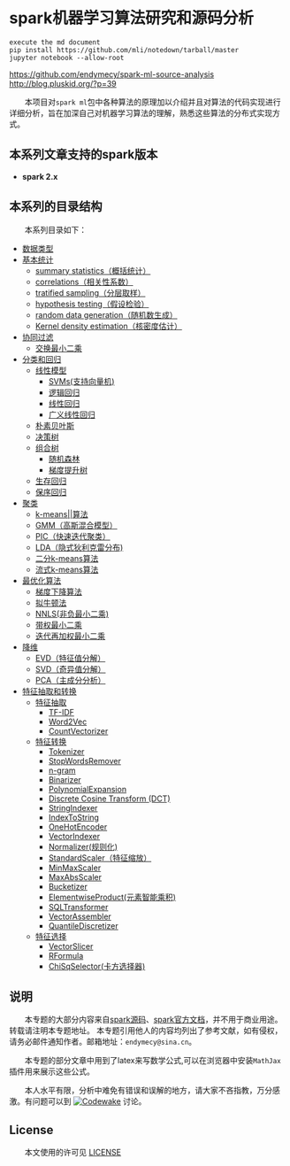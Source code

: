 # spark机器学习算法研究和源码分析
```
execute the md document
pip install https://github.com/mli/notedown/tarball/master
jupyter notebook --allow-root

```

https://github.com/endymecy/spark-ml-source-analysis
http://blog.pluskid.org/?p=39

&emsp;&emsp;本项目对`spark ml`包中各种算法的原理加以介绍并且对算法的代码实现进行详细分析，旨在加深自己对机器学习算法的理解，熟悉这些算法的分布式实现方式。

## 本系列文章支持的spark版本

- **spark 2.x**

## 本系列的目录结构

&emsp;&emsp;本系列目录如下：
* [数据类型](数据类型/data-type.md)
* [基本统计](基本统计/summary-statistics.md)
    * [summary statistics（概括统计）](基本统计/summary-statistics.md)
    * [correlations（相关性系数）](基本统计/correlations.md)
    * [tratified sampling（分层取样）](基本统计/tratified-sampling.md)
    * [hypothesis testing（假设检验）](基本统计/hypothesis-testing.md)
    * [random data generation（随机数生成）](基本统计/random-data-generation.md)
    * [Kernel density estimation（核密度估计）](基本统计/kernel-density-estimation.md)
* [协同过滤](推荐/ALS.md)
    * [交换最小二乘](推荐/ALS.md)
* [分类和回归](分类和回归/readme.md)
    * [线性模型](分类和回归/线性模型/readme.md)
        * [SVMs(支持向量机)](分类和回归/线性模型/支持向量机/lsvm.md)
        * [逻辑回归](分类和回归/线性模型/逻辑回归/logic-regression.md)
        * [线性回归](分类和回归/线性模型/回归/regression.md)
        * [广义线性回归](分类和回归/线性模型/广义线性回归/glr.md)
    * [朴素贝叶斯](分类和回归/朴素贝叶斯/nb.md)
    * [决策树](分类和回归/决策树/decision-tree.md)
    * [组合树](分类和回归/组合树/readme.md)
        * [随机森林](分类和回归/组合树/随机森林/random-forests.md)
        * [梯度提升树](分类和回归/组合树/梯度提升树/gbts.md)
    * [生存回归](分类和回归/生存回归/survival-regression.md)
    * [保序回归](分类和回归/保序回归/isotonic-regression.md)
* [聚类](聚类/readme.md)
    * [k-means||算法](聚类/k-means/k-means.md)
    * [GMM（高斯混合模型）](聚类/gaussian-mixture/gaussian-mixture.md)
    * [PIC（快速迭代聚类）](聚类/PIC/pic.md)
    * [LDA（隐式狄利克雷分布)](聚类/LDA/lda.md)
    * [二分k-means算法](聚类/bis-k-means/bisecting-k-means.md)
    * [流式k-means算法](聚类/streaming-k-means/streaming-k-means.md)
* [最优化算法](最优化算法/梯度下降/gradient-descent.md)
    * [梯度下降算法](最优化算法/梯度下降/gradient-descent.md)
    * [拟牛顿法](最优化算法/L-BFGS/lbfgs.md)
    * [NNLS(非负最小二乘)](最优化算法/非负最小二乘/NNLS.md)
    * [带权最小二乘](最优化算法/WeightsLeastSquares.md)
    * [迭代再加权最小二乘](最优化算法/IRLS.md)
* [降维](降维/SVD/svd.md)
    * [EVD（特征值分解）](降维/EVD/evd.md)
    * [SVD（奇异值分解）](降维/SVD/svd.md)
    * [PCA（主成分分析）](降维/PCA/pca.md)
* [特征抽取和转换](特征抽取和转换/TF-IDF.md)
    * [特征抽取](特征抽取和转换/TF-IDF.md)
       * [TF-IDF](特征抽取和转换/TF-IDF.md)
       * [Word2Vec](特征抽取和转换/Word2Vector.md)
       * [CountVectorizer](特征抽取和转换/CountVectorizer.md)
    * [特征转换](特征抽取和转换/normalizer.md)
       * [Tokenizer](特征抽取和转换/Tokenizer.md)
       * [StopWordsRemover](特征抽取和转换/StopWordsRemover.md)
       * [n-gram](特征抽取和转换/n_gram.md)
       * [Binarizer](特征抽取和转换/Binarizer.md)
       * [PolynomialExpansion](特征抽取和转换/PolynomialExpansion.md)
       * [Discrete Cosine Transform (DCT)](特征抽取和转换/DCT.md)
       * [StringIndexer](特征抽取和转换/StringIndexer.md)
       * [IndexToString](特征抽取和转换/IndexToString.md)
       * [OneHotEncoder](特征抽取和转换/OneHotEncoder.md)
       * [VectorIndexer](特征抽取和转换/VectorIndexer.md)
       * [Normalizer(规则化)](特征抽取和转换/normalizer.md)
       * [StandardScaler（特征缩放）](特征抽取和转换/StandardScaler.md)
       * [MinMaxScaler](特征抽取和转换/MinMaxScaler.md)
       * [MaxAbsScaler](特征抽取和转换/MaxAbsScaler.md)
       * [Bucketizer](特征抽取和转换/Bucketizer.md)
       * [ElementwiseProduct(元素智能乘积)](特征抽取和转换/element-wise-product.md)
       * [SQLTransformer](特征抽取和转换/SQLTransformer.md)
       * [VectorAssembler](特征抽取和转换/VectorAssembler.md)
       * [QuantileDiscretizer](特征抽取和转换/QuantileDiscretizer.md)
    * [特征选择](特征抽取和转换/VectorSlicer.md)
       * [VectorSlicer](特征抽取和转换/VectorSlicer.md)
       * [RFormula](特征抽取和转换/RFormula.md)
       * [ChiSqSelector(卡方选择器)](特征抽取和转换/chi-square-selector.md)

    
## 说明

&emsp;&emsp;本专题的大部分内容来自[spark源码](https://github.com/apache/spark)、[spark官方文档](https://spark.apache.org/docs/latest)，并不用于商业用途。转载请注明本专题地址。
本专题引用他人的内容均列出了参考文献，如有侵权，请务必邮件通知作者。邮箱地址：`endymecy@sina.cn`。

&emsp;&emsp;本专题的部分文章中用到了latex来写数学公式,可以在浏览器中安装`MathJax`插件用来展示这些公式。

&emsp;&emsp;本人水平有限，分析中难免有错误和误解的地方，请大家不吝指教，万分感激。有问题可以到 [![Codewake](https://www.codewake.com/badges/ask_question.svg)](https://www.codewake.com/p/spark-ml-source-analysis) 讨论。
    
## License

&emsp;&emsp;本文使用的许可见 [LICENSE](LICENSE)
